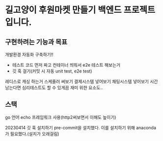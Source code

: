 # 길고양이 후원마켓 만들기 백엔드 프로젝트입니다.

## 구현하려는 기능과 목표

개발환경 자동화 구축하기!!

- 테스트 코드 먼저 짜고 컨테이너 띄워서 e2e 테스트 해보는거
- 깃 훅 걸기(커밋 시 자동 unit test, e2e test)

레디스로 캐싱 하는거
스케줄러 써보기
결제시스템 넣어보기
채팅시스템 넣어보기
시간 남는다면 심리테스트도 할 수 있게끔 재미 위한 요소도..

## 스택

go 언어
echo 프레임워크 사용(http2써보면서 이해도 높이기)

20230414
깃 훅 설치하기
pre-commit을 설치했다.
이를 설치하기 위해 anaconda가 필요했다.(설치가 오래걸림)
